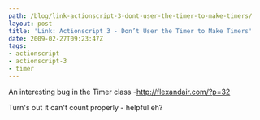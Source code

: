 ```yaml
---
path: /blog/link-actionscript-3-dont-user-the-timer-to-make-timers/
layout: post
title: 'Link: Actionscript 3 - Don’t User the Timer to Make Timers'
date: 2009-02-27T09:23:47Z
tags:
- actionscript
- actionscript-3
- timer
---
```


An interesting bug in the Timer class -<a href="http://flexandair.com/?p=32">http://flexandair.com/?p=32</a>

Turn's out it can't count properly - helpful eh?